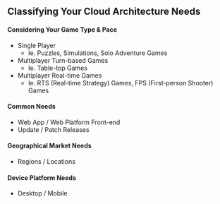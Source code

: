 ## Classifying Your Cloud Architecture Needs

#### Considering Your Game Type & Pace

* Single Player
  * Ie. Puzzles, Simulations, Solo Adventure Games
* Multiplayer Turn-based Games
  * Ie. Table-top Games
* Multiplayer Real-time Games
  * Ie. RTS (Real-time Strategy) Games, FPS (First-person Shooter) Games

#### Common Needs

* Web App / Web Platform Front-end
* Update / Patch Releases

#### Geographical Market Needs

* Regions / Locations

#### Device Platform Needs

* Desktop / Mobile
